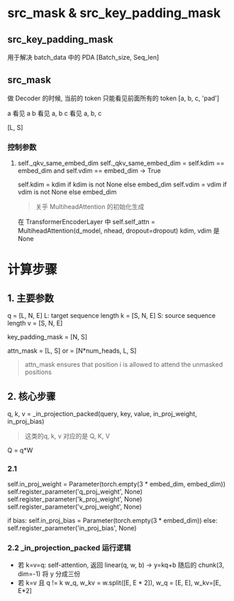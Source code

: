 # src_mask & src_key_padding_mask 

## src_key_padding_mask 
用于解决 batch_data 中的 PDA   [Batch_size, Seq_len]

## src_mask
做 Decoder 的时候,  当前的 token 只能看见前面所有的 token
[a, b, c, 'pad']

a 看见 a
b 看见 a, b
c 看见 a, b, c

[L, S]


### 控制参数

1. self._qkv_same_embed_dim
self._qkv_same_embed_dim = self.kdim == embed_dim and self.vdim == embed_dim  -> True

    self.kdim = kdim if kdim is not None else embed_dim
    self.vdim = vdim if vdim is not None else embed_dim
    > 关乎 MultiheadAttention 的初始化生成

    在 TransformerEncoderLayer 中 
       self.self_attn = MultiheadAttention(d_model, nhead, dropout=dropout)
       kdim, vdim 是 None



# 计算步骤

## 1. 主要参数
q = [L, N, E]  L: target sequence length
k = [S, N, E]  S: source sequence length
v = [S, N, E]

key_padding_mask = [N, S]

attn_mask = [L, S] or = [N*num_heads, L, S]
>attn_mask ensures that position i is allowed to attend the unmasked positions


## 2. 核心步骤
q, k, v = _in_projection_packed(query, key, value, in_proj_weight, in_proj_bias)
> 这类的q, k, v 对应的是 Q, K, V

Q = q*W

### 2.1
self.in_proj_weight = Parameter(torch.empty(3 * embed_dim, embed_dim))
self.register_parameter('q_proj_weight', None)
self.register_parameter('k_proj_weight', None)
self.register_parameter('v_proj_weight', None)

if bias:
    self.in_proj_bias = Parameter(torch.empty(3 * embed_dim))
else:
    self.register_parameter('in_proj_bias', None)


### 2.2 _in_projection_packed 运行逻辑
- 若 k=v=q: self-attention, 返回 linear(q, w, b) -> y=kq+b 随后的 chunk(3, dim=-1) 将 y 分成三份
- 若 k=v 且 q != k  w_q, w_kv = w.split([E, E * 2]), w_q = [E, E], w_kv=[E, E*2]